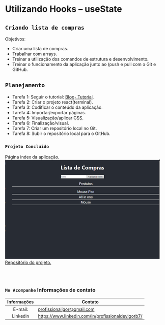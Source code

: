 # Utilizando Hooks – useState 
## `Criando lista de compras`

Objetivos:
* Criar uma lista de compras.
* Trabalhar com arrays.
* Treinar a utilização dos comandos de estrutura e desenvolvimento.
* Treinar o funcionamento da aplicação junto ao (push e pull com o Git e GitHub.

## `Planejamento`

* Tarefa 1: Seguir o tutorial: [Blog- Tutorial](https://blog.cod3r.com.br/utilizando-hooks-usestate/).
* Tarefa 2: Criar o projeto react(terminal).
* Tarefa 3: Codificar o conteúdo da aplicação.
* Tarefa 4: Importar/exportar páginas.
* Tarefa 5: Visualização/aplicar CSS.
* Tarefa 6: Finalização/visual.
* Tarefa 7: Criar um repositório local no Git.
* Tarefa 8: Subir o repositório local para o GitHub.

### `Projeto Concluído`

Página index da aplicação.
![index](/index.png)
[Repositório do projeto.](https://github.com/Igor829-art/list.git)


<br>
<br> 
    
### `Me Acompanhe` Informações de contato

Informações   | Contato
:------------:|--------------------------
E-mail:       |profissionaligor@gmail.com
Linkedin      |<https://www.linkedin.com/in/profissionaldevigorb7/>
